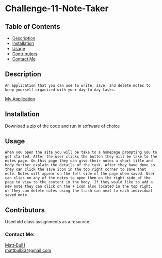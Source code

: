 # Challenge-11-Note-Taker
  
  ## Table of Contents
 
  * [Description](#description)
  * [Installation](#installation)
  * [Usage](#usage)
  * [Contributors](#Contributors)
  * [Contact Me](#Contact-Me)
 
  ## Description
    
    An application that you can use to write, save, and delete notes to keep yourself organized with your day to day tasks.
 <a href="https://challenge-11-note-taker-mb-3d17b293aef1.herokuapp.com/notes">
    My Application
    </a>
    
  ## Installation

  Download a zip of the code and run in software of choice

  ## Usage

    When you open the site you will be take to a homepage prompting you to get started. After the user clicks the button they will be take to the notes page. On this page they can give their notes a short title and body further explain the details of the task. After they have done so they can click the save icon in the top right corner to save that note. Notes will appear on the left side of the page when saved. User can click on any of the notes to open them on the right side of the page to view to the content in the body. If they would like to add a new note they can click on the + icon also located in the top right, or they can delete notes using the trash can next to each individual saved note.
  ## Contributors

  Used old class assignments as a resource.

  ### Contact Me: 
  
  [Matt-Bull1](https://github.com/Matt-Bull1)  
  mattbull33@gmail.com